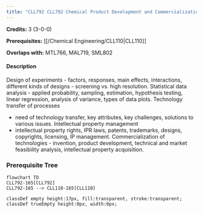 ```yaml
---
title: "CLL792 CLL792 Chemical Product Development and Commercialization"
---
```

**Credits:** 3 (3-0-0)

**Prerequisites:** [[/Chemical Engineering/CLL110|CLL110]]

**Overlaps with:** MTL766, MAL719, SML802

#### Description
Design of experiments - factors, responses, main effects, interactions, different kinds of designs - screening vs. high resolution. Statistical data analysis - applied probability, sampling, estimation, hypothesis testing, linear regression, analysis of variance, types of data plots. Technology transfer of processes
- need of technology transfer, key attributes, key challenges, solutions to various issues. Intellectual property management
- intellectual property rights, IPR laws, patents, trademarks, designs, copyrights, licensing, IP management. Commercialization of technologies - invention, product development, technical and market feasibility analysis, intellectual property acquisition.

### Prerequisite Tree

```mermaid
flowchart TD
CLL792-165[CLL792]
CLL792-165 --> CLL110-165[CLL110]

classDef empty height:17px, fill:transparent, stroke:transparent;
classDef trueEmpty height:0px, width:0px;
```